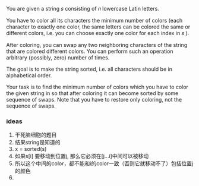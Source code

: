 You are given a string 𝑠
 consisting of 𝑛
 lowercase Latin letters.

You have to color all its characters the minimum number of colors (each character to exactly one color, the same letters can be colored the same or different colors, i.e. you can choose exactly one color for each index in 𝑠
).

After coloring, you can swap any two neighboring characters of the string that are colored different colors. You can perform such an operation arbitrary (possibly, zero) number of times.

The goal is to make the string sorted, i.e. all characters should be in alphabetical order.

Your task is to find the minimum number of colors which you have to color the given string in so that after coloring it can become sorted by some sequence of swaps. Note that you have to restore only coloring, not the sequence of swaps.

### ideas
1. 干死脑细胞的题目
2. 结果string是知道的
3. x = sorted(s)
4. 如果s[i] 要移动到位置j, 那么它必须在[j...i]中间可以被移动
5. 所以这个中间的color，都不能和i的color一致（否则它就移动不了）包括位置j的颜色
6. 